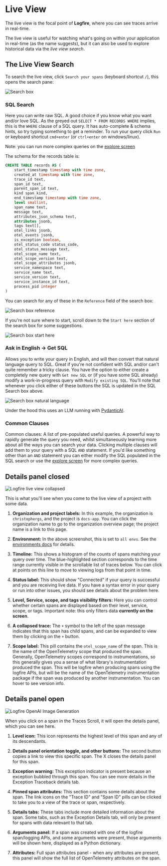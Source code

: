 # Live View

The live view is the focal point of **Logfire**, where you can see traces arrive in real-time.

The live view is useful for watching what's going on within your
application in real-time (as the name suggests), but it can also be used to explore historical data via the *live view search*.

## The Live View Search

To search the live view, click `Search your spans` (keyboard shortcut `/`), this
opens the search pane:

![Search box](../../images/guide/live-view-search.png)

### SQL Search
Here you can write raw SQL. A good choice if you know what you want and/or love SQL. As the greyed out
`SELECT * FROM RECORDS WHERE` implies, this is the `WHERE` clause of a SQL query.
It has auto-complete & schema hints, so try typing something to get a reminder. To run your query click `Run` or keyboard
shortcut `cmd+enter` (or `ctrl+enter` on windows/linux).

Note: you can run more complex queries on the [explore screen](explore.md)


The schema for the records table is:

```sql
CREATE TABLE records AS (
    start_timestamp timestamp with time zone,
    created_at timestamp with time zone,
    trace_id text,
    span_id text,
    parent_span_id text,
    kind span_kind,
    end_timestamp timestamp with time zone,
    level smallint,
    span_name text,
    message text,
    attributes_json_schema text,
    attributes jsonb,
    tags text[],
    otel_links jsonb,
    otel_events jsonb,
    is_exception boolean,
    otel_status_code status_code,
    otel_status_message text,
    otel_scope_name text,
    otel_scope_version text,
    otel_scope_attributes jsonb,
    service_namespace text,
    service_name text,
    service_version text,
    service_instance_id text,
    process_pid integer
)
```

You can search for any of these in the `Reference` field of the search box:

![Search box reference](../../images/guide/live-view-reference.png)

If you're not sure where to start, scroll down to the `Start here` section of the search box for some suggestions.

![Search box start here](../../images/guide/live-view-start-here.png)

### Ask in English -> Get SQL
Allows you to write your query in English, and will then convert that natural language query to SQL. Great if you're not
confident with SQL and/or can't quite remember a tricky clause. You have the option to either create a completely
new query with `Get new SQL` or (if you have some SQL already) modify a work-in-progress query with `Modify existing SQL`.
You'll note that whenever you click either of these buttons the SQL is updated in the SQL Search box above.

![Search box natural language](../../images/guide/live-view-natural-language.png)

Under the hood this uses
an LLM running with [PydanticAI](https://github.com/pydantic/pydantic-ai).

### Common Clauses
Common clauses: A list of pre-populated useful queries. A powerful way to rapidly generate the query you need, whilst
simultaneously learning more about all the ways you can search your data. Clicking multiple clauses will add them to
your query with a SQL `AND` statement. If you'd like something other than an `AND` statement you can either modify the
SQL populated in the SQL search or use the [explore screen](explore.md) for more complex queries.

## Details panel closed
![Logfire live view collapsed](../../images/guide/live-view-collapsed-annotated.png)

This is what you'll see when you come to the live view of a project with some data.

1. **Organization and project labels:** In this example, the organization is `christophergs`, and the project is `docs-app`. You can click the organization name to go to the organization overview page; the project name is a link to this page.

2. **Environment:** In the above screenshot, this is set to `all envs`. See the [environments docs](../advanced/environments.md) for details.

3. **Timeline:** This shows a histogram of the counts of spans matching your query over time. The blue-highlighted section corresponds to the time range currently visible in the scrollable list of traces below. You can click at points on this line to move to viewing logs from that point in time.

4. **Status label:** This should show "Connected" if your query is successful and you are receiving live data. If you have a syntax error in your query or run into other issues, you should see details about the problem here.

5. **Level, Service, scope, and tags visibility filters:** Here you can control whether certain spans are displayed based on their level, service, scope, or tags. Important note:
this only filters data **currently on the screen**.

6. **A collapsed trace:** The `+` symbol to the left of the span message indicates that this span has child spans, and can be expanded to view them by clicking on the `+` button.

7. **Scope label:** This pill contains the `otel_scope_name` of the span. This is the name of the OpenTelemetry scope that produced the span. Generally, OpenTelemetry scopes correspond to instrumentations, so this generally gives you a sense of what library's instrumentation produced the span. This will be logfire when producing spans using the logfire APIs, but will be the name of the OpenTelemetry instrumentation package if the span was produced by another instrumentation. You can hover to see version info.

[//]: # (note we rely on the sane_lists markdown extension to "start" a list from 17!)

## Details panel open

![Logfire OpenAI Image Generation](../../images/guide/live-view-details-panel-open-annotated.png)

When you click on a span in the Traces Scroll, it will open the details panel, which you can see here.

1. **Level icon:** This icon represents the highest level of this span and any of its descendants.

2. **Details panel orientation toggle, and other buttons:** The second button copies a link to view this specific span. The X closes the details panel for this span.

3. **Exception warning:** This exception indicator is present because an exception bubbled through this span. You can see more details in the Exception Traceback details tab.

4. **Pinned span attributes:** This section contains some details about the span. The link icons on the "Trace ID" and "Span ID" pills can be clicked to take you to a view of the trace or span, respectively.

5. **Details tabs:** These tabs include more detailed information about the span. Some tabs, such as the Exception Details tab, will only be present for spans with data relevant to that tab.

6. **Arguments panel:** If a span was created with one of the logfire span/logging APIs, and some arguments were present, those arguments will be shown here, displayed as a Python dictionary.

7. **Attributes:** Full span attributes panel - when any attributes are present, this panel will show the full list of OpenTelemetry attributes on the span.
